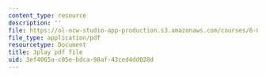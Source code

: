 ```yaml
---
content_type: resource
description: ''
file: https://ol-ocw-studio-app-production.s3.amazonaws.com/courses/6-046j-design-and-analysis-of-algorithms-spring-2015/3ef4065ac05ebdca98af43ced4dd028d_2P-yW7LQr08.pdf
file_type: application/pdf
resourcetype: Document
title: 3play pdf file
uid: 3ef4065a-c05e-bdca-98af-43ced4dd028d
---
```

